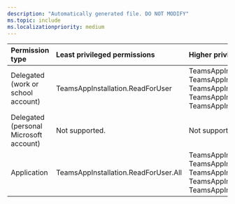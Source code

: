```yaml
---
description: "Automatically generated file. DO NOT MODIFY"
ms.topic: include
ms.localizationpriority: medium
---
```


|Permission type|Least privileged permissions|Higher privileged permissions|
|:---|:---|:---|
|Delegated (work or school account)|TeamsAppInstallation.ReadForUser|TeamsAppInstallation.ReadWriteSelfForUser, TeamsAppInstallation.ReadWriteAndConsentForUser, TeamsAppInstallation.ReadWriteAndConsentSelfForUser, TeamsAppInstallation.ReadWriteForUser, TeamsAppInstallation.ReadWriteSelectedForUser|
|Delegated (personal Microsoft account)|Not supported.|Not supported.|
|Application|TeamsAppInstallation.ReadForUser.All|TeamsAppInstallation.ReadWriteSelfForUser.All, TeamsAppInstallation.ReadWriteAndConsentForUser.All, TeamsAppInstallation.ReadWriteAndConsentSelfForUser.All, TeamsAppInstallation.ReadWriteForUser.All, TeamsAppInstallation.ReadWriteSelectedForUser.All|


